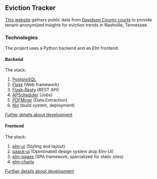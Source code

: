 ## Eviction Tracker

[This website](https://reddoorcollective.org/) gathers public data from [Davidson County courts](https://caselink.nashville.gov/) to provide tenant-anonymized insights for eviction trends in Nashville, Tennessee.

### Technologies

The project uses a Python backend and an Elm frontend.

#### Backend

The stack:
1. [PostgreSQL](https://www.postgresql.org/)
2. [Flask](https://flask.palletsprojects.com/en/2.0.x/) (Web framework)
3. [Flask-Resty](https://flask-resty.readthedocs.io/en/latest/index.html) (REST API)
4. [APScheduler](https://apscheduler.readthedocs.io/en/3.x/) (Jobs)
5. [PDFMiner](https://pdfminersix.readthedocs.io/en/latest/) (Data Extraction)
6. [Nix](https://nixos.org/) (build system, deployment)

[Futher details about development](backend.md)

#### Frontend

The stack:
1. [elm-ui](https://package.elm-lang.org/packages/mdgriffith/elm-ui/latest/) (Styling and layout)
2. [paack-ui](https://paackeng.github.io/paack-ui/#Styles/Colors/Colors) (Opinionated design system atop Elm-UI)
3. [elm-pages](https://elm-pages.com/) (SPA framework, specialized for static sites)
4. [elm-charts](https://elm-charts.org/)

[Further details about development](frontend.md)